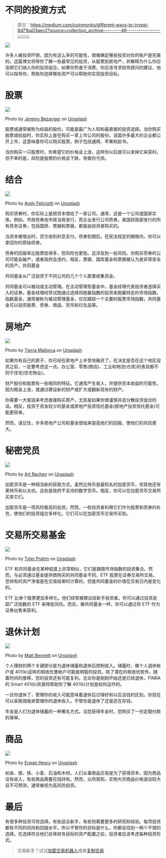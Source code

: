 # 不同的投资方式

> 原文：<https://medium.com/coinmonks/different-ways-to-invest-8d71ba03aec2?source=collection_archive---------46----------------------->

![](img/beb0e698765a5a7dde271da3799509a1.png)

许多人被投资吓倒，因为有这么多的可能性，很难确定哪些投资对你的账户是完美的。这篇博文将带你了解一些最常见的投资，从股票到房地产，并解释为什么你应该把它们纳入你的投资组合。如果你热衷于消费，你应该寻求财务顾问的建议，他可以指导你，帮助你选择哪些资产可以帮助你实现投资目标。

# 股票

![](img/eb0f8e365934eff5101a02b675af3828.png)

Photo by [Jeremy Bezanger](https://unsplash.com/@unarchive?utm_source=medium&utm_medium=referral) on [Unsplash](https://unsplash.com?utm_source=medium&utm_medium=referral)

股票或通常被称为权益的股份，可能是最广为人知和最直接的投资选择。当你购买股票或权益时，你实际上是在购买一家上市公司的股份。该国许多最大的企业都公开上市，这意味着你可以购买股票。例子包括通用、苹果和脸书。

当你购买一只股票时，你希望它的价格会上涨，这样你以后就可以卖掉它来获利。但不幸的是，风险是股票的价格会下跌，导致你亏损。

# 结合

![](img/c3777fc655a09cf5b17bd8a4ddf76c9c.png)

Photo by [Andy Feliciotti](https://unsplash.com/@someguy?utm_source=medium&utm_medium=referral) on [Unsplash](https://unsplash.com?utm_source=medium&utm_medium=referral)

购买债券时，你实际上是把资本借给了一家公司。通常，这是一个公司或国家实体。例如，市政债券由市政当局发行，而企业发行公司债券。美国财政部发行的所有债务证券，包括国债、票据和票据，都是由投资者购买的。

当资本被借出时，贷方收到利息支付。债券到期后，在宪法规定的期限内，你可以拿回你的原始债券。

债券的回报率比股票低得多，但风险也更低。这涉及到一些风险。你购买债券的公司可能会破产，或者政府会违约。相反，票据、国库基金和票据被认为是非常安全的资产。共同基金

共同基金从广泛投资于不同公司的几个个人那里收集资金。

共同基金可以被动或主动管理。在主动管理型基金中，基金经理代表投资者选择买入的证券。基金经理经常试图通过选择将跑赢指数的投资来跑赢特定的市场指数。指数基金，通常被称为被动管理基金，仅仅跟踪一个主要的股票市场指数。共同基金可以投资股票、债券、商品、货币和衍生品等。

# 房地产

![](img/de0a7b80c29757df1b06d01b8a742f3c.png)

Photo by [Tierra Mallorca](https://unsplash.com/es/@tierramallorca?utm_source=medium&utm_medium=referral) on [Unsplash](https://unsplash.com?utm_source=medium&utm_medium=referral)

如果你有自己的房子，你已经在房地产上辛苦地融资了。在决定是否在这个地区投资之前，一定要考虑这一点。办公室、零售(商店)、工业和物流(仓库)的表现都不同于住宅(住宅物业)。

财产股份和股票有一些相同的特征。它通常产生收入，并提供资本收益的可能性，因为租金上涨，或通过建设新的财产或扩大或翻新现有的财产。

你需要一大笔钱来考虑直接购买房产，尤其是如果你很谨慎并且分散投资组合的话。相反，投资于资金较少的基金或房地产投资信托基金(房地产投资信托基金)可能更简单。

然而，请记住，许多房地产公司和基金借钱来提高他们的回报，使他们的风险更大。

# 秘密党员

![](img/a684d3e44fb6a135c7f6f2490d4b261d.png)

Photo by [Art Rachen](https://unsplash.com/@artrachen?utm_source=medium&utm_medium=referral) on [Unsplash](https://unsplash.com?utm_source=medium&utm_medium=referral)

加密货币是一种相当新的获取方式。虽然比特币是最知名的加密货币，但其他还有莱特币和以太坊。这些是政府不支持的数字货币。相反，你可以在加密货币交易所买卖它们。

加密货币是一项风险极高的投资。然而，一些投资者利用它们作为股票和债券的补充，使他们的投资组合多样化。它们可以在加密货币交易所买到。

# 交易所交易基金

![](img/b388e0931010879598b72217cb8d1a20.png)

Photo by [Tyler Prahm](https://unsplash.com/@tprahm?utm_source=medium&utm_medium=referral) on [Unsplash](https://unsplash.com?utm_source=medium&utm_medium=referral)

ETF 和共同基金在某种程度上非常相似，它们是跟随市场指数的投资集合。然而，与必须通过基金提供商购买的共同基金不同，ETF 股票在证券交易所交易。您持有的资产净值是在交易结束时计算的，但是共同基金的价值在交易日内是变化的。

ETF 比单个股票更加多样化。他们经常被建议给新手投资者。你可以通过投资追踪广泛指数的 ETF 来降低风险。而且，像共同基金一样，你可以通过将 ETF 作为证券出售来获利。

# 退休计划

![](img/6b4c65cc689f52df6666a7b94681610e.png)

Photo by [Matt Bennett](https://unsplash.com/@mbennettphoto?utm_source=medium&utm_medium=referral) on [Unsplash](https://unsplash.com?utm_source=medium&utm_medium=referral)

个人理财的两个关键部分是为退休储蓄和退休后控制收入。储蓄时，像个人退休帐户或 401(k)这样的税收优惠帐户可能是明智的投资。除了潜在的税收优势外，随着时间的推移，您的投资还有可能复利。无论你是刚刚开始还是已经退休，FINRA 的 Smart 401(k)资源将帮助你了解 401(k)计划是如何运作的。

一旦你退休了，管理你的收入可能意味着退休后过得好和以后没钱的区别。你现在可以采取措施来管理你的退休收入，不管你是退休了还是还在存钱。

年金是人们为退休储蓄的一种著名方式。当您获得年金时，您购买了一份定期付款的保单。

# 商品

![](img/cc412f15df7b2fa38d04ab0b0e48675c.png)

Photo by [Erwan Hesry](https://unsplash.com/@erwanhesry?utm_source=medium&utm_medium=referral) on [Unsplash](https://unsplash.com?utm_source=medium&utm_medium=referral)

如金、银、铁、小麦、石油和木材。人们从事商品交易是为了获得资本，因为商品没有收入，有些商品需要花钱持有。然而，众所周知，实物大宗商品价格波动较大且不可预测，通常被视为高风险投资。

# 最后

有很多种投资可供选择。有些适合新手，有些则需要更多的研究和经验。每项投资都有不同的风险和回报水平，所以不管你的目标是什么，你都会找到一两个不错的选择。在选择符合他们总体财务目标的资产配置之前，投资者应该考虑每种投资形式。

> 交易新手？试试[加密交易机器人](/coinmonks/crypto-trading-bot-c2ffce8acb2a)或者[复制交易](/coinmonks/top-10-crypto-copy-trading-platforms-for-beginners-d0c37c7d698c)